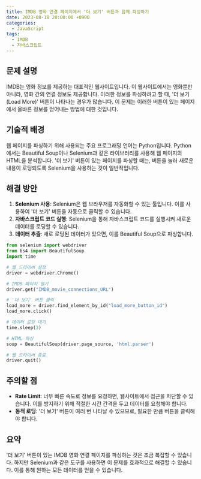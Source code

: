```yaml
---
title: IMDB 영화 연결 페이지에서 '더 보기' 버튼과 함께 파싱하기
date: 2023-08-18 20:00:00 +0900
categories:
  - JavaScript
tags:
  - IMDB
  - 자바스크립트
---
```


## 문제 설명
IMDB는 영화 정보를 제공하는 대표적인 웹사이트입니다. 이 웹사이트에서는 영화뿐만 아니라, 영화 간의 연결 정보도 제공합니다. 이러한 정보를 파싱하려고 할 때, '더 보기(Load More)' 버튼이 나타나는 경우가 많습니다. 이 문제는 이러한 버튼이 있는 페이지에서 올바른 정보를 얻어내는 방법에 대한 것입니다.

## 기술적 배경
웹 페이지를 파싱하기 위해 사용되는 주요 프로그래밍 언어는 Python입니다. Python에서는 Beautiful Soup이나 Selenium과 같은 라이브러리를 사용해 웹 페이지의 HTML을 분석합니다. '더 보기' 버튼이 있는 페이지를 파싱할 때는, 버튼을 눌러 새로운 내용이 로딩되도록 Selenium을 사용하는 것이 일반적입니다.

## 해결 방안
1. **Selenium 사용**: Selenium은 웹 브라우저를 자동화할 수 있는 툴입니다. 이를 사용하여 '더 보기' 버튼을 자동으로 클릭할 수 있습니다.
2. **자바스크립트 코드 실행**: Selenium을 통해 자바스크립트 코드를 실행시켜 새로운 데이터를 로딩할 수 있습니다.
3. **데이터 추출**: 새로 로딩된 데이터가 있으면, 이를 Beautiful Soup으로 파싱합니다.

```python
from selenium import webdriver
from bs4 import BeautifulSoup
import time

# 웹 드라이버 설정
driver = webdriver.Chrome()

# IMDB 페이지 열기
driver.get("IMDB_movie_connections_URL")

# '더 보기' 버튼 클릭
load_more = driver.find_element_by_id("load_more_button_id")
load_more.click()

# 데이터 로딩 대기
time.sleep(3)

# HTML 파싱
soup = BeautifulSoup(driver.page_source, 'html.parser')

# 웹 드라이버 종료
driver.quit()
```

## 주의할 점
- **Rate Limit**: 너무 빠른 속도로 정보를 요청하면, 웹사이트에서 접근을 차단할 수 있습니다. 이를 방지하기 위해 적절한 시간 간격을 두고 데이터를 요청해야 합니다.
- **동적 로딩**: '더 보기' 버튼이 여러 번 나타날 수 있으므로, 필요한 만큼 버튼을 클릭해야 합니다.

## 요약
'더 보기' 버튼이 있는 IMDB 영화 연결 페이지를 파싱하는 것은 조금 복잡할 수 있습니다. 하지만 Selenium과 같은 도구를 사용하면 이 문제를 효과적으로 해결할 수 있습니다. 이를 통해 원하는 모든 데이터를 얻을 수 있습니다.
